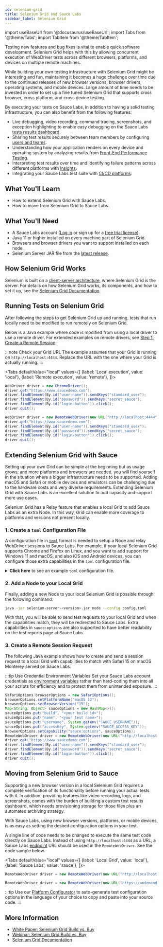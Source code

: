 ```yaml
---
id: selenium-grid
title: Selenium Grid and Sauce Labs
sidebar_label: Selenium Grid
---
```


import useBaseUrl from '@docusaurus/useBaseUrl';
import Tabs from '@theme/Tabs';
import TabItem from '@theme/TabItem';

Testing new features and bug fixes is vital to enable quick software development. Selenium Grid helps with this by allowing concurrent execution of WebDriver tests across different browsers, platforms, and devices on multiple remote machines.

While building your own testing infrastructure with Selenium Grid might be interesting and fun, maintaining it becomes a huge challenge over time due to the continued releases of new browser versions, browser drivers, operating systems, and mobile devices. Large amount of time needs to be invested in order to set up a fine tuned Selenium Grid that supports cross browser, cross platform, and cross device testing.

By executing your tests on Sauce Labs, in addition to having a solid testing infrastructure, you can also benefit from the following features:
- Live debugging, video recording, command tracing, screenshots, and exception highlighting to enable easy debugging on the Sauce Labs [tests results dashboard](/test-results/viewing-test-results/).
- Sharing test results securely between team members by configuring [users and teams](/basics/acct-team-mgmt-hub/).
- Understanding how your application renders on every device and operating system by analyzing results from [Front-End Performance Testing](/performance/).
- Interpreting test results over time and identifying failure patterns across different platforms with [Insights](/insights/).
- Integrating your Sauce Labs test suite with [CI/CD platforms](/ci/).


## What You'll Learn
* How to extend Selenium Grid with Sauce Labs.
* How to move from Selenium Grid to Sauce Labs.


## What You'll Need
* A Sauce Labs account ([Log in](https://accounts.saucelabs.com/am/XUI/#login/) or sign up for a [free trial license](https://saucelabs.com/sign-up)).
* Java 11 or higher installed on every machine part of Selenium Grid.
* Browsers and browser drivers you want to support installed on each node.
* Selenium Server JAR file from the [latest release](https://github.com/SeleniumHQ/selenium/releases/latest).


## How Selenium Grid Works
Selenium is built on a [client-server architecture](/web-apps/automated-testing/selenium/#architecture), where Selenium Grid is the server. For details on how Selenium Grid works, its components, and how to set it up, see the [Selenium Grid Documentation](https://www.selenium.dev/documentation/grid/getting_started/).


## Running Tests on Selenium Grid
After following the steps to get Selenium Grid up and running, tests that run locally need to be modified to run remotely on Selenium Grid.

Below is a Java example where code is modified from using a local driver to use a remote driver. For extended examples on remote drivers, see [Step 1: Create a Remote Session](/web-apps/automated-testing/selenium/#step-1-create-a-remote-session).

:::note Check your Grid URL
The example assumes that your Grid is running on `http://localhost:4444`. Replace the URL with the one where your Grid is actually running.
:::

<Tabs
  defaultValue="local"
  values={[
    {label: 'Local execution', value: 'local'},
    {label: 'Remote execution', value: 'remote'},
  ]}>

<TabItem value="local">

```java title="Local execution"
WebDriver driver = new ChromeDriver();
driver.get("https://www.saucedemo.com");
driver.findElement(By.id("user-name")).sendKeys("standard_user");
driver.findElement(By.id("password")).sendKeys("secret_sauce");
driver.findElement(By.id("login-button")).click();
driver.quit();
```

</TabItem>
<TabItem value="remote">

```java title="Remote execution"
WebDriver driver = new RemoteWebDriver(new URL("http://localhost:4444"), new ChromeOptions());
driver.get("https://www.saucedemo.com");
driver.findElement(By.id("user-name")).sendKeys("standard_user");
driver.findElement(By.id("password")).sendKeys("secret_sauce");
driver.findElement(By.id("login-button")).click();
driver.quit();
```

</TabItem>
</Tabs>


## Extending Selenium Grid with Sauce
Setting up your own Grid can be simple at the beginning but as usage grows, and more platforms and browsers are needed, you will find yourself in the situation where a bigger infrastructure needs to be supported. Adding macOS and Safari or mobile devices and emulators can be challenging due to the hardware costs and very diverse requirements. Extending Selenium Grid with Sauce Labs is an excellent solution to add capacity and support more use cases.

Selenium Grid has a Relay feature that enables a local Grid to add Sauce Labs as an extra Node. In this way, Grid can enable more coverage to platforms and versions not present locally.

### 1. Create a `toml` Configuration File
A configuration file in [`toml`](https://toml.io/en/) format is needed to setup a Node and relay WebDriver sessions to Sauce Labs. For example, if your local Selenium Grid supports Chrome and Firefox on Linux, and you want to add support for Windows 11 and macOS, and also iOS and Android devices, you can configure those extra capabilities in the `toml` configuration file.

<details>
  <summary>
    <strong>Click here</strong> to see an example <code>toml</code> configuration file.
  </summary>

  For example, to support the following configuration settings:

  OS | Browser/Device | Version | Concurrent sessions
  ---|---|---|---
  Windows 11 | Chrome | 104 | 5
  Windows 10 | Firefox | 103 | 10
  macOS Monterey (12) | Safari | 15 | 5
  iOS 15.4 | Safari on Simulator | iPhone 13 | 2
  Android 12 | Chrome on Emulator | Pixel 6 Pro | 2

  Here is how the `config.toml` would look like:

  ```toml
  [node]
  detect-drivers = false

  [relay]
  url = "https://ondemand.us-west-1.saucelabs.com:443/wd/hub"
  configs = [
    "5", '{"browserName": "chrome", "platformName": "Windows 11", "browserVersion": "104"}',
    "10", '{"browserName": "firefox", "platformName": "Windows 10", "browserVersion": "103"}',
    "5", '{"browserName": "safari", "platformName": "macOS 12", "browserVersion": "15"}',
    "2", '{"browserName": "safari", "platformName": "iOS", "appium:platformVersion": "15.4", "appium:deviceName": "iPhone 13 Simulator"}',
    "2", '{"browserName": "chrome", "platformName": "android", "appium:platformVersion": "12.0", "appium:deviceName": "Google Pixel 6 Pro GoogleAPI Emulator"}'
  ]
  ```
:::note Sauce Labs endpoint URL 
The example file shows the US West data center. See the different [endpoints](/basics/data-center-endpoints/) if you want to use another region. 
:::

</details>

### 2. Add a Node to your Local Grid

Finally, adding a new Node to your local Selenium Grid is possible through the following command:

```bash
java -jar selenium-server-<version>.jar node --config config.toml
```

With that, you will be able to send test requests to your local Grid and when the capabilities match, they will be redirected to Sauce Labs. Extra capabilities in `sauce:options` are also supported to have better readability on the test reports page at Sauce Labs. 

### 3. Create a Remote Session Request

The following Java example shows how to create and send a session request to a local Grid with capabilities to match with Safari 15 on macOS Monterey served on Sauce Labs.

:::tip Use Credential Environment Variables
Set your Sauce Labs account credentials as [environment variables](/basics/environment-variables) rather than hard-coding them into all your scripts for efficiency and to protect them from unintended exposure.
:::

```java title="Remote execution using an extended Grid with Sauce Labs"
SafariOptions browserOptions = new SafariOptions();
browserOptions.setPlatformName("macOS 12");
browserOptions.setBrowserVersion("15");
Map<String, Object> sauceOptions = new HashMap<>();
sauceOptions.put("build", "<your build id>");
sauceOptions.put("name", "<your test name>");
sauceOptions.put("username", System.getenv("SAUCE_USERNAME"));
sauceOptions.put("accessKey", System.getenv("SAUCE_ACCESS_KEY"));
browserOptions.setCapability("sauce:options", sauceOptions);
RemoteWebDriver driver = new RemoteWebDriver(new URL("http://localhost:4444"), browserOptions);
driver.get("https://www.saucedemo.com");
driver.findElement(By.id("user-name")).sendKeys("standard_user");
driver.findElement(By.id("password")).sendKeys("secret_sauce");
driver.findElement(By.id("login-button")).click();
driver.quit();
```

## Moving from Selenium Grid to Sauce
Supporting a new browser version in a local Selenium Grid requires a complete verification of its functionality before running your actual tests with it. In addition, providing features like video recording, logs, and screenshots, comes with the burden of building a custom test results dashboard, which needs provisioning storage for those files plus an automated archiving strategy.

With Sauce Labs, using new browser versions, platforms, or mobile devices, is as easy as setting the desired configuration options in your test. 

A single line of code needs to be changed to execute the same test code directly on Sauce Labs. Instead of using `http://localhost:4444` as a URL, a Sauce Labs [endpoint](/basics/data-center-endpoints/) URL should be used in the `RemoteWebDriver`. See the code sample below.

<Tabs
  defaultValue="local"
  values={[
    {label: 'Local Grid', value: 'local'},
    {label: 'Sauce Labs', value: 'sauce'},
  ]}>

<TabItem value="local">

```java title="Local Grid"
RemoteWebDriver driver = new RemoteWebDriver(new URL("http://localhost:4444"), browserOptions);
```

</TabItem>
<TabItem value="sauce">

```java title="Sauce Labs"
RemoteWebDriver driver = new RemoteWebDriver(new URL("https://ondemand.us-west-1.saucelabs.com:443/wd/hub"), browserOptions);
```

</TabItem>
</Tabs>

:::tip
Use our [Platform Configurator](https://saucelabs.com/platform/platform-configurator) to auto-generate test configuration options in the language of your choice to copy and paste into your source code.
:::

## More Information
* [White Paper: Selenium Grid Build vs. Buy](https://saucelabs.com/resources/white-papers/selenium-grid-build-vs-buy)
* [Webinar: Selenium Grid Build vs. Buy](https://www.youtube.com/watch?v=mSxRf-zaa5I)
* [Selenium Grid Documentation](https://www.selenium.dev/documentation/grid/)